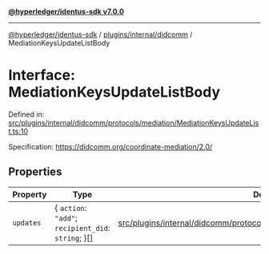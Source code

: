 [**@hyperledger/identus-sdk v7.0.0**](../../../../README.md)

***

[@hyperledger/identus-sdk](../../../../README.md) / [plugins/internal/didcomm](../README.md) / MediationKeysUpdateListBody

# Interface: MediationKeysUpdateListBody

Defined in: [src/plugins/internal/didcomm/protocols/mediation/MediationKeysUpdateList.ts:10](https://github.com/hyperledger/identus-edge-agent-sdk-ts/blob/96423ee84b124a31ce63036d9d623d1cb73a13c2/src/plugins/internal/didcomm/protocols/mediation/MediationKeysUpdateList.ts#L10)

Specification:
https://didcomm.org/coordinate-mediation/2.0/

## Properties

| Property | Type | Defined in |
| ------ | ------ | ------ |
| <a id="updates"></a> `updates` | \{ `action`: `"add"`; `recipient_did`: `string`; \}[] | [src/plugins/internal/didcomm/protocols/mediation/MediationKeysUpdateList.ts:11](https://github.com/hyperledger/identus-edge-agent-sdk-ts/blob/96423ee84b124a31ce63036d9d623d1cb73a13c2/src/plugins/internal/didcomm/protocols/mediation/MediationKeysUpdateList.ts#L11) |
